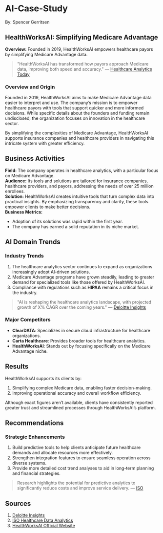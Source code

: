 # AI-Case-Study
By: Spencer Gerritsen


## HealthWorksAI: Simplifying Medicare Advantage

**Overview:** Founded in 2019, HealthWorksAI empowers healthcare payors by simplifying Medicare Advantage data.  

> "HealthWorksAI has transformed how payors approach Medicare data, improving both speed and accuracy." — [Healthcare Analytics Today](#)

### Overview and Origin
Founded in 2019, HealthWorksAI aims to make Medicare Advantage data easier to interpret and use. The company’s mission is to empower healthcare payors with tools that support quicker and more informed decisions. While specific details about the founders and funding remain undisclosed, the organization focuses on innovation in the healthcare sector.

By simplifying the complexities of Medicare Advantage, HealthWorksAI supports insurance companies and healthcare providers in navigating this intricate system with greater efficiency.

## Business Activities
**Field:** The company operates in healthcare analytics, with a particular focus on Medicare Advantage.  
**Audience:** Its tools and solutions are tailored for insurance companies, healthcare providers, and payors, addressing the needs of over 25 million enrollees.  
**Solution:** HealthWorksAI creates intuitive tools that turn complex data into practical insights. By emphasizing transparency and clarity, these tools empower clients to make better decisions.  
**Business Metrics:**  
- Adoption of its solutions was rapid within the first year.  
- The company has earned a solid reputation in its niche market.  



## AI Domain Trends
### Industry Trends
1. The healthcare analytics sector continues to expand as organizations increasingly adopt AI-driven solutions.  
2. Medicare Advantage programs have grown steadily, leading to greater demand for specialized tools like those offered by HealthWorksAI.  
3. Compliance with regulations such as **HIPAA** remains a critical focus in the industry.  

> "AI is reshaping the healthcare analytics landscape, with projected growth of X% CAGR over the coming years." — [Deloitte Insights](https://www2.deloitte.com/us/en/insights/industry/health-care/health-system-analytics-growing-strategic-focus.html)

### Major Competitors
- **ClearDATA**: Specializes in secure cloud infrastructure for healthcare organizations.  
- **Carta Healthcare**: Provides broader tools for healthcare analytics.  
- **HealthWorksAI**: Stands out by focusing specifically on the Medicare Advantage niche.  



## Results
HealthWorksAI supports its clients by:  
1. Simplifying complex Medicare data, enabling faster decision-making.  
2. Improving operational accuracy and overall workflow efficiency.  

Although exact figures aren’t available, clients have consistently reported greater trust and streamlined processes through HealthWorksAI’s platform.



## Recommendations
### Strategic Enhancements
1. Build predictive tools to help clients anticipate future healthcare demands and allocate resources more effectively.  
2. Strengthen integration features to ensure seamless operation across diverse systems.  
3. Provide more detailed cost trend analyses to aid in long-term planning and financial strategies.  

> Research highlights the potential for predictive analytics to significantly reduce costs and improve service delivery. — [ISO](https://www.iso.org/healthcare/data-analytics)


## Sources
1. [Deloitte Insights](https://www2.deloitte.com/us/en/insights/industry/health-care/health-system-analytics-growing-strategic-focus.html)  
2. [ISO Healthcare Data Analytics](https://www.iso.org/healthcare/data-analytics)  
3. [HealthWorksAI Official Website](https://www.healthworksai.com)




